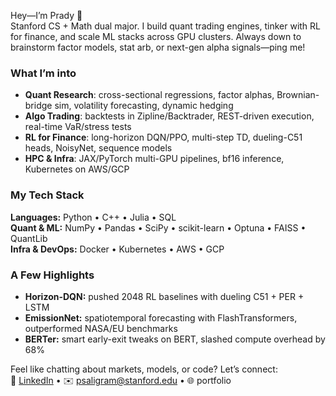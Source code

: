 Hey—I’m Prady 👋  
Stanford CS + Math dual major. I build quant trading engines, tinker with RL for finance, and scale ML stacks across GPU clusters. Always down to brainstorm factor models, stat arb, or next-gen alpha signals—ping me!

### What I’m into  
- **Quant Research**: cross-sectional regressions, factor alphas, Brownian-bridge sim, volatility forecasting, dynamic hedging  
- **Algo Trading**: backtests in Zipline/Backtrader, REST-driven execution, real-time VaR/stress tests  
- **RL for Finance**: long-horizon DQN/PPO, multi-step TD, dueling-C51 heads, NoisyNet, sequence models  
- **HPC & Infra**: JAX/PyTorch multi-GPU pipelines, bf16 inference, Kubernetes on AWS/GCP  

### My Tech Stack  
**Languages:** Python • C++ • Julia • SQL  
**Quant & ML:** NumPy • Pandas • SciPy • scikit-learn • Optuna • FAISS • QuantLib  
**Infra & DevOps:** Docker • Kubernetes • AWS • GCP  

### A Few Highlights  
- **Horizon-DQN:** pushed 2048 RL baselines with dueling C51 + PER + LSTM  
- **EmissionNet:** spatiotemporal forecasting with FlashTransformers, outperformed NASA/EU benchmarks  
- **BERTer:** smart early-exit tweaks on BERT, slashed compute overhead by 68%  

Feel like chatting about markets, models, or code? Let’s connect:  
🔗 [LinkedIn](https://www.linkedin.com/in/prady-saligram/) • ✉️ psaligram@stanford.edu • 🌐 portfolio  
